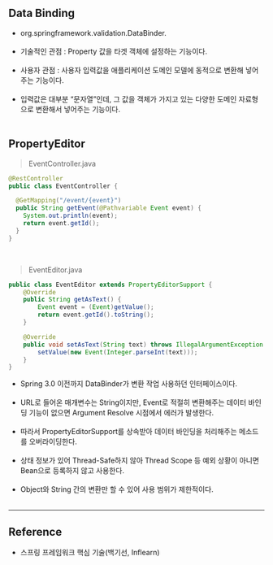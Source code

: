 Data Binding
------------

-	org.springframework.validation.DataBinder.<br><br>
-	기술적인 관점 : Property 값을 타겟 객체에 설정하는 기능이다.<br><br>
-	사용자 관점 : 사용자 입력값을 애플리케이션 도메인 모델에 동적으로 변환해 넣어주는 기능이다.<br><br>
-	입력값은 대부분 “문자열”인데, 그 값을 객체가 가지고 있는 다양한 도메인 자료형으로 변환해서 넣어주는 기능이다.<br><br>

PropertyEditor
--------------

> EventController.java

```java
@RestController
public class EventController {

  @GetMapping("/event/{event}")
  public String getEvent(@Pathvariable Event event) {
    System.out.println(event);
    return event.getId();
  }
}
```

<br>

> EventEditor.java

```java
public class EventEditor extends PropertyEditorSupport {
    @Override
    public String getAsText() {
        Event event = (Event)getValue();
        return event.getId().toString();
    }

    @Override
    public void setAsText(String text) throws IllegalArgumentException {
        setValue(new Event(Integer.parseInt(text)));
    }
}
```

-	Spring 3.0 이전까지 DataBinder가 변환 작업 사용하던 인터페이스이다.<br><br>
-	URL로 들어온 매개변수는 String이지만, Event로 적절히 변환해주는 데이터 바인딩 기능이 없으면 Argument Resolve 시점에서 에러가 발생한다.<br><br>
-	따라서 PropertyEditorSupport를 상속받아 데이터 바인딩을 처리해주는 메소드를 오버라이딩한다.<br><br>
-	상태 정보가 있어 Thread-Safe하지 않아 Thread Scope 등 예외 상황이 아니면 Bean으로 등록하지 않고 사용한다.<br><br>
-	Object와 String 간의 변환만 할 수 있어 사용 범위가 제한적이다.<br><br>

---

Reference
---------

-	스프링 프레임워크 핵심 기술(백기선, Inflearn)
